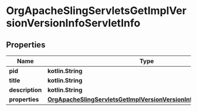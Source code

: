 
# OrgApacheSlingServletsGetImplVersionVersionInfoServletInfo

## Properties
Name | Type | Description | Notes
------------ | ------------- | ------------- | -------------
**pid** | **kotlin.String** |  |  [optional]
**title** | **kotlin.String** |  |  [optional]
**description** | **kotlin.String** |  |  [optional]
**properties** | [**OrgApacheSlingServletsGetImplVersionVersionInfoServletProperties**](OrgApacheSlingServletsGetImplVersionVersionInfoServletProperties.md) |  |  [optional]




